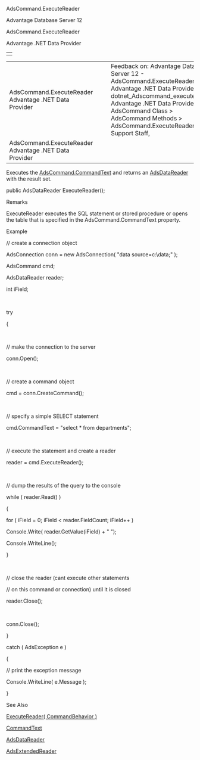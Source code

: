 AdsCommand.ExecuteReader




Advantage Database Server 12  

AdsCommand.ExecuteReader

Advantage .NET Data Provider

|  |
| --- |
|  |

|  |  |  |  |  |
| --- | --- | --- | --- | --- |
| AdsCommand.ExecuteReader  Advantage .NET Data Provider |  |  | Feedback on: Advantage Database Server 12 - AdsCommand.ExecuteReader Advantage .NET Data Provider dotnet\_Adscommand\_executereader Advantage .NET Data Provider > AdsCommand Class > AdsCommand Methods > AdsCommand.ExecuteReader / Dear Support Staff, |  |
| AdsCommand.ExecuteReader  Advantage .NET Data Provider |  |  |  |  |

Executes the [AdsCommand.CommandText](dotnet_adscommand_commandtext.htm) and returns an [AdsDataReader](dotnet_adsdatareader.htm) with the result set.

public AdsDataReader ExecuteReader();

Remarks

ExecuteReader executes the SQL statement or stored procedure or opens the table that is specified in the AdsCommand.CommandText property.

Example

// create a connection object

AdsConnection conn = new AdsConnection( "data source=c:\\data;" );

AdsCommand cmd;

AdsDataReader reader;

int iField;

 

try

{

 

// make the connection to the server

conn.Open();

 

// create a command object

cmd = conn.CreateCommand();

 

// specify a simple SELECT statement

cmd.CommandText = "select \* from departments";

 

// execute the statement and create a reader

reader = cmd.ExecuteReader();

 

// dump the results of the query to the console

while ( reader.Read() )

{

for ( iField = 0; iField < reader.FieldCount; iField++ )

Console.Write( reader.GetValue(iField) + " ");

Console.WriteLine();

}

 

// close the reader (cant execute other statements

// on this command or connection) until it is closed

reader.Close();

 

conn.Close();

}

catch ( AdsException e )

{

// print the exception message

Console.WriteLine( e.Message );

}

See Also

[ExecuteReader( CommandBehavior )](dotnet_adscommand_executereader_commandbehavior_.htm)

[CommandText](dotnet_adscommand_commandtext.htm)

[AdsDataReader](dotnet_adsdatareader.htm)

[AdsExtendedReader](dotnet_adsextendedreader.htm)